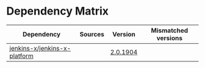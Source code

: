 # Dependency Matrix

Dependency | Sources | Version | Mismatched versions
---------- | ------- | ------- | -------------------
[jenkins-x/jenkins-x-platform](https://github.com/jenkins-x/jenkins-x-platform) |  | [2.0.1904](https://github.com/jenkins-x/jenkins-x-platform/releases/tag/v2.0.1904) | 

